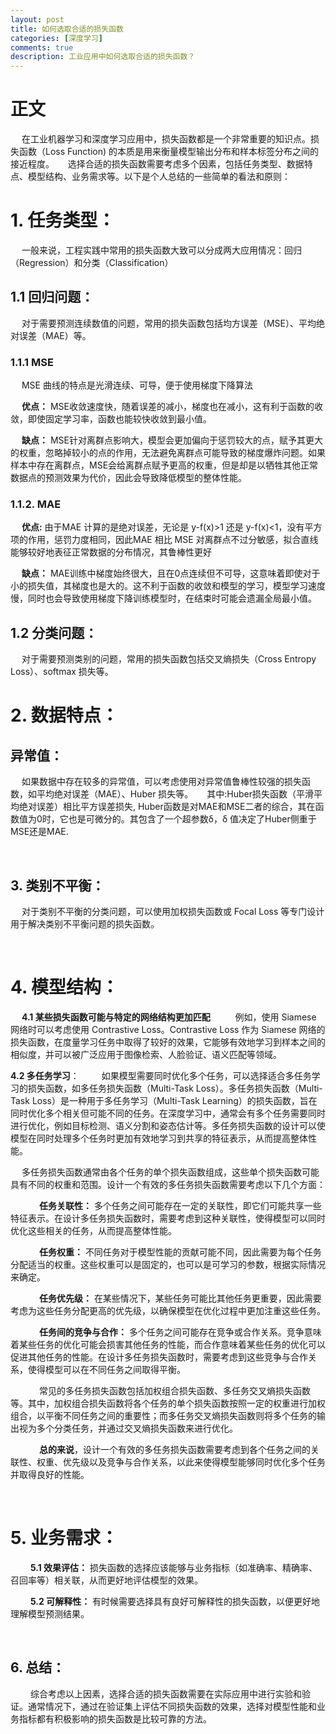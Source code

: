 ```yaml
---
layout: post
title: 如何选取合适的损失函数
categories: [深度学习]
comments: true
description: 工业应用中如何选取合适的损失函数？
---
```

# 正文
&emsp; 在工业机器学习和深度学习应用中，损失函数都是一个非常重要的知识点。损失函数（Loss Function) 的本质是用来衡量模型输出分布和样本标签分布之间的接近程度。
&emsp; 选择合适的损失函数需要考虑多个因素，包括任务类型、数据特点、模型结构、业务需求等。以下是个人总结的一些简单的看法和原则：

# 1. 任务类型：
&emsp;  一般来说，工程实践中常用的损失函数大致可以分成两大应用情况：回归（Regression）和分类（Classification）
## 1.1 回归问题：
&emsp;  对于需要预测连续数值的问题，常用的损失函数包括均方误差（MSE）、平均绝对误差（MAE）等。
### 1.1.1 MSE
&emsp; MSE 曲线的特点是光滑连续、可导，便于使用梯度下降算法

&emsp; **优点：** MSE收敛速度快，随着误差的减小，梯度也在减小，这有利于函数的收敛，即使固定学习率，函数也能较快收敛到最小值。

&emsp; **缺点：** MSE针对离群点影响大，模型会更加偏向于惩罚较大的点，赋予其更大的权重，忽略掉较小的点的作用，无法避免离群点可能导致的梯度爆炸问题。如果样本中存在离群点，MSE会给离群点赋予更高的权重，但是却是以牺牲其他正常数据点的预测效果为代价，因此会导致降低模型的整体性能。

### 1.1.2. MAE
&emsp; **优点:** 由于MAE 计算的是绝对误差，无论是 y-f(x)>1 还是 y-f(x)<1，没有平方项的作用，惩罚力度相同，因此MAE 相比 MSE 对离群点不过分敏感，拟合直线能够较好地表征正常数据的分布情况，其鲁棒性更好

&emsp; **缺点：** MAE训练中梯度始终很大，且在0点连续但不可导，这意味着即使对于小的损失值，其梯度也是大的。这不利于函数的收敛和模型的学习，模型学习速度慢，同时也会导致使用梯度下降训练模型时，在结束时可能会遗漏全局最小值。


## 1.2 分类问题：
&emsp; 对于需要预测类别的问题，常用的损失函数包括交叉熵损失（Cross Entropy Loss）、softmax 损失等。
<br>

# 2. 数据特点：
## 异常值：
&emsp; 如果数据中存在较多的异常值，可以考虑使用对异常值鲁棒性较强的损失函数，如平均绝对误差（MAE）、Huber 损失等。
&emsp; 其中:Huber损失函数（平滑平均绝对误差）相比平方误差损失, Huber函数是对MAE和MSE二者的综合，其在函数值为0时，它也是可微分的。其包含了一个超参数δ，δ 值决定了Huber侧重于MSE还是MAE.

<br>

## 3. 类别不平衡：
&emsp; 对于类别不平衡的分类问题，可以使用加权损失函数或 Focal Loss 等专门设计用于解决类别不平衡问题的损失函数。

<br>

# 4. 模型结构：
&emsp; **4.1 某些损失函数可能与特定的网络结构更加匹配**
&emsp; &emsp; 例如，使用 Siamese 网络时可以考虑使用 Contrastive Loss。Contrastive Loss 作为 Siamese 网络的损失函数，在度量学习任务中取得了较好的效果，它能够有效地学习到样本之间的相似度，并可以被广泛应用于图像检索、人脸验证、语义匹配等领域。

**4.2 多任务学习**：
&emsp;&emsp;  如果模型需要同时优化多个任务，可以选择适合多任务学习的损失函数，如多任务损失函数（Multi-Task Loss）。多任务损失函数（Multi-Task Loss）是一种用于多任务学习（Multi-Task Learning）的损失函数，旨在同时优化多个相关但可能不同的任务。在深度学习中，通常会有多个任务需要同时进行优化，例如目标检测、语义分割和姿态估计等。多任务损失函数的设计可以使模型在同时处理多个任务时更加有效地学习到共享的特征表示，从而提高整体性能。

&emsp; 多任务损失函数通常由各个任务的单个损失函数组成，这些单个损失函数可能具有不同的权重和范围。设计一个有效的多任务损失函数需要考虑以下几个方面：

&emsp;&emsp;&emsp; **任务关联性：** 多个任务之间可能存在一定的关联性，即它们可能共享一些特征表示。在设计多任务损失函数时，需要考虑到这种关联性，使得模型可以同时优化这些相关的任务，从而提高整体性能。

&emsp;&emsp;&emsp; **任务权重：** 不同任务对于模型性能的贡献可能不同，因此需要为每个任务分配适当的权重。这些权重可以是固定的，也可以是可学习的参数，根据实际情况来确定。

&emsp;&emsp;&emsp; **任务优先级：** 在某些情况下，某些任务可能比其他任务更重要，因此需要考虑为这些任务分配更高的优先级，以确保模型在优化过程中更加注重这些任务。

&emsp;&emsp;&emsp; **任务间的竞争与合作：** 多个任务之间可能存在竞争或合作关系。竞争意味着某些任务的优化可能会损害其他任务的性能，而合作意味着某些任务的优化可以促进其他任务的性能。在设计多任务损失函数时，需要考虑到这些竞争与合作关系，使得模型可以在不同任务之间取得平衡。

&emsp;&emsp;&emsp; 常见的多任务损失函数包括加权组合损失函数、多任务交叉熵损失函数等。其中，加权组合损失函数将各个任务的单个损失函数按照一定的权重进行加权组合，以平衡不同任务之间的重要性；而多任务交叉熵损失函数则将多个任务的输出视为多个分类任务，并通过交叉熵损失函数来进行优化。

&emsp;&emsp;&emsp; **总的来说**，设计一个有效的多任务损失函数需要考虑到各个任务之间的关联性、权重、优先级以及竞争与合作关系，以此来使得模型能够同时优化多个任务并取得良好的性能。

<br/>

# 5. 业务需求：
&emsp;&emsp; **5.1 效果评估：** 损失函数的选择应该能够与业务指标（如准确率、精确率、召回率等）相关联，从而更好地评估模型的效果。

&emsp;&emsp; **5.2 可解释性：** 有时候需要选择具有良好可解释性的损失函数，以便更好地理解模型预测结果。

<br>

## 6. 总结：
&emsp;&emsp; 综合考虑以上因素，选择合适的损失函数需要在实际应用中进行实验和验证。通常情况下，通过在验证集上评估不同损失函数的效果，选择对模型性能和业务指标都有积极影响的损失函数是比较可靠的方法。